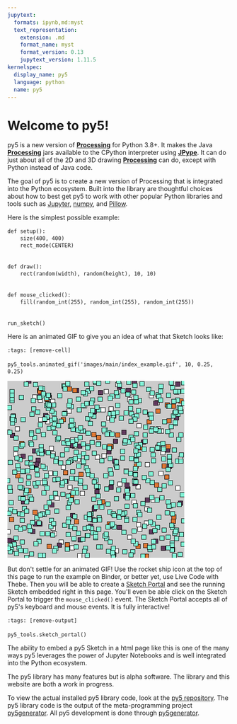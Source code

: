 ```yaml
---
jupytext:
  formats: ipynb,md:myst
  text_representation:
    extension: .md
    format_name: myst
    format_version: 0.13
    jupytext_version: 1.11.5
kernelspec:
  display_name: py5
  language: python
  name: py5
---
```


# Welcome to py5!

py5 is a new version of [**Processing**][processing] for Python 3.8+. It makes
the Java [**Processing**][processing] jars available to the CPython interpreter
using [**JPype**][jpype]. It can do just about all of the 2D and 3D drawing
[**Processing**][processing] can do, except with Python instead of Java code.

The goal of py5 is to create a new version of Processing that is integrated
into the Python ecosystem. Built into the library are thoughtful choices about
how to best get py5 to work with other popular Python libraries and tools such
as [Jupyter](https://jupyter.org/), [numpy](https://www.numpy.org/), and
[Pillow](https://python-pillow.org/).

Here is the simplest possible example:

```{code-cell} ipython3
def setup():
    size(400, 400)
    rect_mode(CENTER)


def draw():
    rect(random(width), random(height), 10, 10)


def mouse_clicked():
    fill(random_int(255), random_int(255), random_int(255))


run_sketch()
```

Here is an animated GIF to give you an idea of what that Sketch looks like:

```{code-cell} ipython3
:tags: [remove-cell]

py5_tools.animated_gif('images/main/index_example.gif', 10, 0.25, 0.25)
```

![index_example](images/main/index_example.gif)

But don't settle for an animated GIF! Use the rocket ship icon at the top of
this page to run the example on Binder, or better yet, use Live Code with Thebe.
Then you will be able to create a
[Sketch Portal](/reference/py5tools_sketch_portal) and see the running Sketch
embedded right in this page. You'll even be able click on the Sketch Portal
to trigger the `mouse_clicked()` event. The Sketch Portal accepts all of py5's
keyboard and mouse events. It is fully interactive!

```{code-cell} ipython3
:tags: [remove-output]

py5_tools.sketch_portal()
```

The ability to embed a py5 Sketch in a html page like this is one of the many
ways py5 leverages the power of Jupyter Notebooks and is well integrated into
the Python ecosystem.

The py5 library has many features but is alpha software. The library and this
website are both a work in progress.

To view the actual installed py5 library code, look at the
[py5 repository][py5_repo]. The py5 library code is the output of the
meta-programming project [py5generator][py5generator_repo]. All py5 development
is done through [py5generator][py5generator_repo].

[processing]: https://github.com/processing/processing4
[jpype]: https://github.com/jpype-project/jpype
[py5_repo]: https://github.com/py5coding/py5
[py5generator_repo]: https://github.com/py5coding/py5generator
